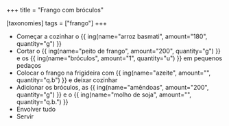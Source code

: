 +++
title = "Frango com bróculos"


[taxonomies]
tags = ["frango"]
+++


- Começar a cozinhar o {{ ing(name="arroz basmati", amount="180", quantity="g") }}
- Cortar o {{ ing(name="peito de frango", amount="200", quantity="g") }}  e os {{ ing(name="bróculos", amount="1", quantity="u") }} em pequenos pedaços
- Colocar o frango na frigideira com {{ ing(name="azeite", amount="", quantity="q.b") }} e deixar cozinhar
- Adicionar os bróculos, as {{ ing(name="amêndoas", amount="200", quantity="g") }} e o {{ ing(name="molho de soja", amount="", quantity="q.b.") }}
- Envolver tudo
- Servir 
